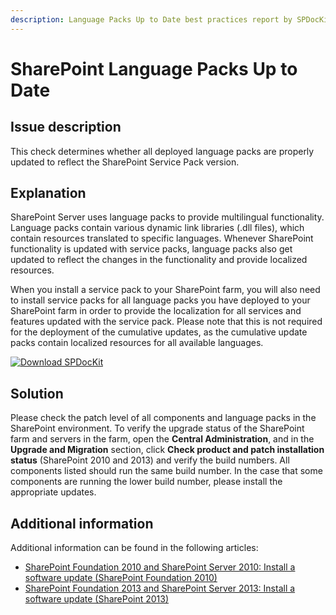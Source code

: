 ```yaml
---
description: Language Packs Up to Date best practices report by SPDocKit determines whether all deployed language packs are properly updated to reflect the SharePoint Service Pack version.
---
```


# SharePoint Language Packs Up to Date

## Issue description

This check determines whether all deployed language packs are properly updated to reflect the SharePoint Service Pack version.

## Explanation

SharePoint Server uses language packs to provide multilingual functionality. Language packs contain various dynamic link libraries \(.dll files\), which contain resources translated to specific languages. Whenever SharePoint functionality is updated with service packs, language packs also get updated to reflect the changes in the functionality and provide localized resources.

When you install a service pack to your SharePoint farm, you will also need to install service packs for all language packs you have deployed to your SharePoint farm in order to provide the localization for all services and features updated with the service pack. Please note that this is not required for the deployment of the cumulative updates, as the cumulative update packs contain localized resources for all available languages.

[![Download SPDocKit](/img/spdockit-download.png)](http://bit.ly/2US0Zna)

## Solution

Please check the patch level of all components and language packs in the SharePoint environment. To verify the upgrade status of the SharePoint farm and servers in the farm, open the **Central Administration**, and in the **Upgrade and Migration** section, click **Check product and patch installation status** \(SharePoint 2010 and 2013\) and verify the build numbers. All components listed should run the same build number. In the case that some components are running the lower build number, please install the appropriate updates.

## Additional information

Additional information can be found in the following articles:

* [SharePoint Foundation 2010 and SharePoint Server 2010: Install a software update \(SharePoint Foundation 2010\)](https://technet.microsoft.com/en-us/library/ff806325%28v=office.14%29.aspx)
* [SharePoint Foundation 2013 and SharePoint Server 2013: Install a software update \(SharePoint 2013\)](https://technet.microsoft.com/en-us/library/ff806338.aspx) 

